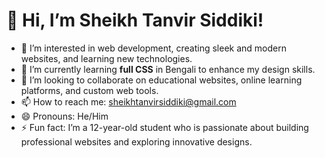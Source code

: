 # 👋 Hi, I’m Sheikh Tanvir Siddiki!

- 👀 I’m interested in web development, creating sleek and modern websites, and learning new technologies.
- 🌱 I’m currently learning **full CSS** in Bengali to enhance my design skills.
- 💞️ I’m looking to collaborate on educational websites, online learning platforms, and custom web tools.
- 📫 How to reach me: [sheikhtanvirsiddiki@gmail.com](mailto:sheikhtanvirsiddiki@gmail.com)
- 😄 Pronouns: He/Him
- ⚡ Fun fact: I’m a 12-year-old student who is passionate about building professional websites and exploring innovative designs.

<!---
SheikhTanvirSiddiki/SheikhTanvirSiddiki is a ✨ special ✨ repository because its `README.md` (this file) appears on your GitHub profile.
You can click the Preview link to take a look at your changes.
--->
